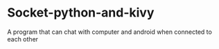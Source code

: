 # Socket-python-and-kivy
A program that can chat with computer and android when connected to each other
